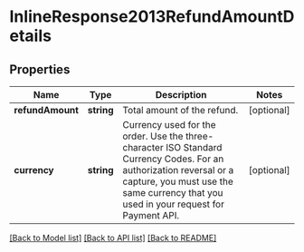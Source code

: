 # InlineResponse2013RefundAmountDetails

## Properties
Name | Type | Description | Notes
------------ | ------------- | ------------- | -------------
**refundAmount** | **string** | Total amount of the refund. | [optional] 
**currency** | **string** | Currency used for the order. Use the three-character ISO Standard Currency Codes.  For an authorization reversal or a capture, you must use the same currency that you used in your request for Payment API. | [optional] 

[[Back to Model list]](../README.md#documentation-for-models) [[Back to API list]](../README.md#documentation-for-api-endpoints) [[Back to README]](../README.md)


